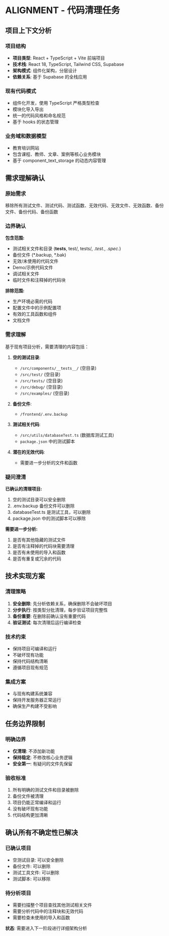 # ALIGNMENT - 代码清理任务

## 项目上下文分析

### 项目结构
- **项目类型**: React + TypeScript + Vite 前端项目
- **技术栈**: React 18, TypeScript, Tailwind CSS, Supabase
- **架构模式**: 组件化架构，分层设计
- **依赖关系**: 基于 Supabase 的全栈应用

### 现有代码模式
- 组件化开发，使用 TypeScript 严格类型检查
- 模块化导入导出
- 统一的代码风格和命名规范
- 基于 hooks 的状态管理

### 业务域和数据模型
- 教育培训网站
- 包含课程、教师、文章、案例等核心业务模块
- 基于 component_text_storage 的动态内容管理

## 需求理解确认

### 原始需求
移除所有测试文件、测试代码、测试函数、无效代码、无效文件、无效函数、备份文件、备份代码、备份函数

### 边界确认
**包含范围:**
- 测试相关文件和目录 (__tests__, test/, tests/, *.test.*, *.spec.*)
- 备份文件 (*.backup, *.bak)
- 无效/未使用的代码文件
- Demo/示例代码文件
- 调试相关文件
- 临时文件和注释掉的代码块

**排除范围:**
- 生产环境必需的代码
- 配置文件中的示例配置项
- 有效的工具函数和组件
- 文档文件

### 需求理解
基于现有项目分析，需要清理的内容包括：

1. **空的测试目录**: 
   - `/src/components/__tests__/` (空目录)
   - `/src/test/` (空目录)
   - `/src/tests/` (空目录)
   - `/src/debug/` (空目录)
   - `/src/examples/` (空目录)

2. **备份文件**:
   - `/frontend/.env.backup`

3. **测试相关代码**:
   - `/src/utils/databaseTest.ts` (数据库测试工具)
   - `package.json` 中的测试脚本

4. **潜在的无效代码**:
   - 需要进一步分析的文件和函数

### 疑问澄清

**已确认的清理项目:**
1. 空的测试目录可以安全删除
2. .env.backup 备份文件可以删除
3. databaseTest.ts 是测试工具，可以删除
4. package.json 中的测试脚本可以移除

**需要进一步分析:**
1. 是否有其他隐藏的测试文件
2. 是否有注释掉的代码块需要清理
3. 是否有未使用的导入和函数
4. 是否有重复或冗余的代码

## 技术实现方案

### 清理策略
1. **安全删除**: 先分析依赖关系，确保删除不会破坏项目
2. **分步执行**: 按类型分批清理，每步验证项目完整性
3. **备份重要**: 在删除前确认没有重要代码
4. **验证测试**: 每次清理后运行编译检查

### 技术约束
- 保持项目可编译和运行
- 不破坏现有功能
- 保持代码结构清晰
- 遵循项目现有规范

### 集成方案
- 与现有构建系统兼容
- 保持开发服务器正常运行
- 确保生产构建不受影响

## 任务边界限制

### 明确边界
- **仅清理**: 不添加新功能
- **保持稳定**: 不修改核心业务逻辑
- **安全第一**: 有疑问的文件先保留

### 验收标准
1. 所有明确的测试文件和目录被删除
2. 备份文件被清理
3. 项目仍能正常编译和运行
4. 没有破坏现有功能
5. 代码结构更加清晰

## 确认所有不确定性已解决

### 已确认项目
- 空测试目录: 可以安全删除
- 备份文件: 可以删除
- 测试工具文件: 可以删除
- 测试脚本: 可以移除

### 待分析项目
- 需要扫描整个项目查找其他测试相关文件
- 需要分析代码中的注释块和无效代码
- 需要检查未使用的导入和函数

**状态**: 需要进入下一阶段进行详细架构分析